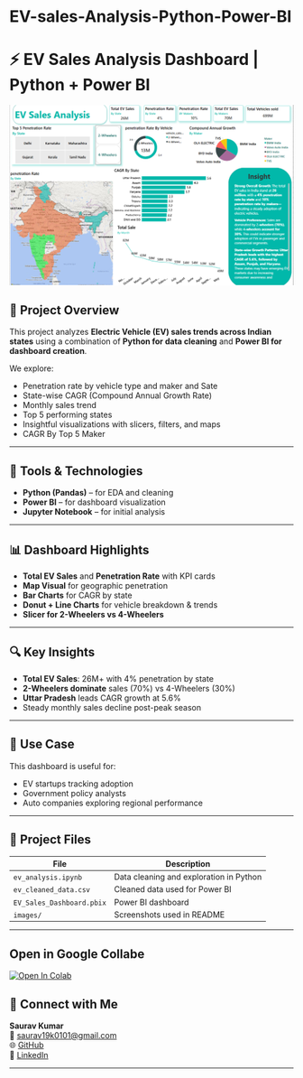 # EV-sales-Analysis-Python-Power-BI


# ⚡ EV Sales Analysis Dashboard | Python + Power BI

![Dashboard Preview](https://github.com/saurav190101/EV-sales-Analysis_Python-Power-BI/blob/main/Screenshot%202025-05-17%20164005.png)

## 📌 Project Overview

This project analyzes **Electric Vehicle (EV) sales trends across Indian states** using a combination of **Python for data cleaning** and **Power BI for dashboard creation**.

We explore:
- Penetration rate by vehicle type and maker and Sate
- State-wise CAGR (Compound Annual Growth Rate)
- Monthly sales trend
- Top 5 performing states
- Insightful visualizations with slicers, filters, and maps
- CAGR By Top 5 Maker

---

## 🔧 Tools & Technologies

- **Python (Pandas)** – for EDA and cleaning
- **Power BI** – for dashboard visualization
- **Jupyter Notebook** – for initial analysis


---

## 📊 Dashboard Highlights

- **Total EV Sales** and **Penetration Rate** with KPI cards  
- **Map Visual** for geographic penetration  
- **Bar Charts** for CAGR by state  
- **Donut + Line Charts** for vehicle breakdown & trends  
- **Slicer for 2-Wheelers vs 4-Wheelers**



---

## 🔍 Key Insights

- **Total EV Sales**: 26M+ with 4% penetration by state
- **2-Wheelers dominate** sales (70%) vs 4-Wheelers (30%)
- **Uttar Pradesh** leads CAGR growth at 5.6%
- Steady monthly sales decline post-peak season

---

## 🧠 Use Case

This dashboard is useful for:
- EV startups tracking adoption
- Government policy analysts
- Auto companies exploring regional performance

---

## 📁 Project Files

| File | Description |
|------|-------------|
| `ev_analysis.ipynb` | Data cleaning and exploration in Python |
| `ev_cleaned_data.csv` | Cleaned data used for Power BI |
| `EV_Sales_Dashboard.pbix` | Power BI dashboard |
| `images/` | Screenshots used in README |

---
## Open in Google Collabe
[![Open In Colab](https://colab.research.google.com/assets/colab-badge.svg)]()

## 🔗 Connect with Me

**Saurav Kumar**  
📧 saurav19k0101@gmail.com  
🌐 [GitHub](https://github.com/saurav190101)  
🔗 [LinkedIn](https://www.linkedin.com/in/saurav-kumar-3972522b0/)  

---

